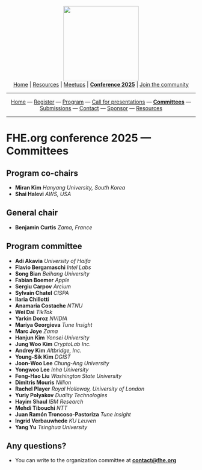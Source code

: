 <!-- Main header navigation -->
<p align="center">
  <img width="200" src="https://user-images.githubusercontent.com/5758427/180978488-db825482-5a58-4c7c-9589-c494a6f0be04.png"><br/>
  <a href="https://fhe-org.github.io">Home</a> | <a href="https://fhe-org.github.io/resources">Resources</a> | <a href="https://fhe-org.github.io/meetups/">Meetups</a> | <a href="https://fhe-org.github.io/conferences/conference-2025/"><b>Conference 2025</b></a> | <a href="https://fhe-org.github.io/community">Join the community</a>
</p>
<hr/>
<!-- /Main header navigation -->




<!-- Header conference 2025 links -->
<p align="center">
  <a href="https://fhe-org.github.io/conferences/conference-2025/">Home</a>
  —
  <a href="https://lu.ma/fhe-org-conference-2025-tickets">Register</a>
  —
  <a href="https://fhe-org.github.io/conferences/conference-2025/program">Program</a>
  —
  <a href="https://fhe-org.github.io/conferences/conference-2025/call-for-presentations">Call for presentations</a>
  —
  <a href="https://fhe-org.github.io/conferences/conference-2025/committees"><b>Committees</b></a>
  —
  <a href="https://fhe-org.github.io/conferences/conference-2025/submissions">Submissions</a>
  —
  <a href="https://fhe-org.github.io/conferences/conference-2025/contact">Contact</a>
  —
  <a href="https://fhe-org.github.io/conferences/conference-2025/sponsor">Sponsor</a>
  —
  <a href="https://fhe-org.github.io/conferences/conference-2025/resources">Resources</a>
</p>
<hr/>
<!-- /Header conference 2025 links -->



# FHE.org conference 2025 — Committees

## Program co-chairs
- **Miran Kim** *Hanyang University, South Korea*
- **Shai Halevi** *AWS, USA*

## General chair
- **Benjamin Curtis** *Zama, France*

## Program committee
- **Adi	Akavia** *University of Haifa*
- **Flavio Bergamaschi** *Intel Labs*
- **Song Bian**	*Beihang University*
- **Fabian Boemer** *Apple*
- **Sergiu Carpov**	*Arcium*
- **Sylvain	Chatel** *CISPA*
- **Ilaria Chillotti**
- **Anamaria Costache** *NTNU*
- **Wei	Dai**	*TikTok*
- **Yarkin Doroz** *NVIDIA*
- **Mariya Georgieva** *Tune Insight*
- **Marc Joye**	*Zama*
- **Hanjun Kim** *Yonsei University*
- **Jung Woo Kim** *CryptoLab Inc.*
- **Andrey Kim** *Altbridge, Inc.*
- **Young-Sik	Kim**	*DGIST*
- **Joon-Woo Lee** *Chung-Ang University*
- **Yongwoo	Lee**	*Inha University*
- **Feng-Hao Liu** *Washington State University*
- **Dimitris Mouris**	*Nillion*
- **Rachel Player**	*Royal Holloway, University of London*
- **Yuriy	Polyakov** *Duality Technologies*
- **Hayim	Shaul**	*IBM Research*
- **Mehdi	Tibouchi** *NTT*
- **Juan Ramón Troncoso-Pastoriza**	*Tune Insight*
- **Ingrid Verbauwhede** *KU Leuven*
- **Yang Yu**	*Tsinghua University*


## Any questions?
- You can write to the organization committee at **contact@fhe.org**
